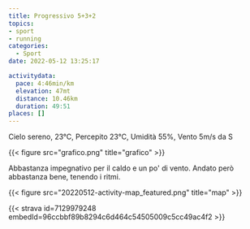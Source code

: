 ```yaml
---
title: Progressivo 5+3+2
topics:
- sport
- running
categories: 
  - Sport
date: 2022-05-12 13:25:17

activitydata:
  pace: 4:46min/km
  elevation: 47mt
  distance: 10.46km
  duration: 49:51
places: []
---
```


Cielo sereno, 23°C, Percepito 23°C, Umidità 55%, Vento 5m/s da S

{{< figure src="grafico.png" title="grafico" >}}
<!--more-->

Abbastanza impegnativo per il caldo e un po' di vento. Andato però abbastanza bene, tenendo i ritmi.

{{<  figure src="20220512-activity-map_featured.png" title="map" >}}

{{< strava id=7129979248 embedId=96ccbbf89b8294c6d464c54505009c5cc49ac4f2 >}}
